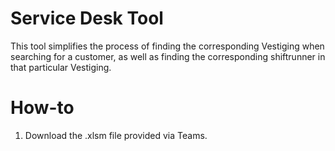 # Service Desk Tool
This tool simplifies the process of finding the corresponding Vestiging when searching for a customer, as well as finding the corresponding shiftrunner in that particular Vestiging. 

# How-to
1. Download the .xlsm file provided via Teams.
